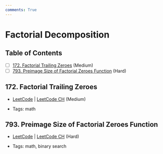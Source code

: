 ```yaml
---
comments: True
---
```


# Factorial Decomposition

## Table of Contents

- [ ] [172. Factorial Trailing Zeroes](https://leetcode.cn/problems/factorial-trailing-zeroes/) (Medium)
- [ ] [793. Preimage Size of Factorial Zeroes Function](https://leetcode.cn/problems/preimage-size-of-factorial-zeroes-function/) (Hard)

## 172. Factorial Trailing Zeroes

-   [LeetCode](https://leetcode.com/problems/factorial-trailing-zeroes/) | [LeetCode CH](https://leetcode.cn/problems/factorial-trailing-zeroes/) (Medium)

-   Tags: math

## 793. Preimage Size of Factorial Zeroes Function

-   [LeetCode](https://leetcode.com/problems/preimage-size-of-factorial-zeroes-function/) | [LeetCode CH](https://leetcode.cn/problems/preimage-size-of-factorial-zeroes-function/) (Hard)

-   Tags: math, binary search
